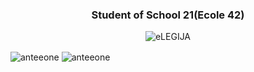 <h3 align="center">Student of School 21(Ecole 42)</h3>
<p align="middle"> <img src="https://komarev.com/ghpvc/?username=eLEGIJA" alt="eLEGIJA" /> </p>

<img align="center" src="https://github-readme-stats.vercel.app/api/top-langs/?username=eLEGIJA&layout=compact&hide=html" alt="anteeone" />
<img align="center" src="https://github-readme-stats.vercel.app/api?username=eLEGIJA&show_icons=true" alt="anteeone" />
